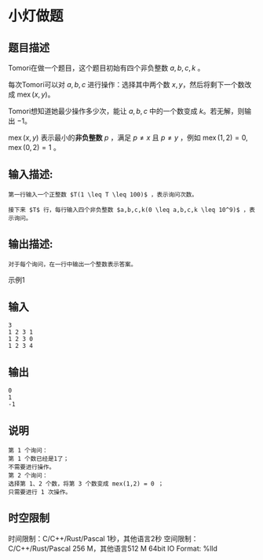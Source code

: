 # 小灯做题

## 题目描述

Tomori在做一个题目，这个题目初始有四个非负整数 $a,b,c,k$ 。  
  
每次Tomori可以对 $a, b, c$ 进行操作：选择其中两个数 $x,y$，然后将剩下一个数改成 $\operatorname{mex}(x,y)$。  
  
Tomori想知道她最少操作多少次，能让 $a,b,c$ 中的一个数变成 $k$。若无解，则输出 $-1$。   
  
$\operatorname{mex}(x,y)$ 表示最小的**非负整数** $p$ ，满足 $p\ne x$ 且 $p\ne y$ ，例如 $\operatorname{mex}(1,2)=0,\operatorname{mex}(0,2)=1$ 。

## 输入描述:
    
    
    第一行输入一个正整数 $T(1 \leq T \leq 100)$ ，表示询问次数。  
      
    接下来 $T$ 行，每行输入四个非负整数 $a,b,c,k(0 \leq a,b,c,k \leq 10^9)$ ，表示询问。

## 输出描述:
    
    
    对于每个询问，在一行中输出一个整数表示答案。

示例1 

## 输入
    
    
    3
    1 2 3 1
    1 2 3 0
    1 2 3 4

## 输出
    
    
    0
    1
    -1

## 说明
    
    
    第 1 个询问：  
    第 1 个数已经是1了；  
    不需要进行操作。  
    第 2 个询问：  
    选择第 1、2 个数，将第 3 个数变成 mex(1,2) = 0 ；  
    只需要进行 1 次操作。


## 时空限制

时间限制：C/C++/Rust/Pascal 1秒，其他语言2秒
空间限制：C/C++/Rust/Pascal 256 M，其他语言512 M
64bit IO Format: %lld